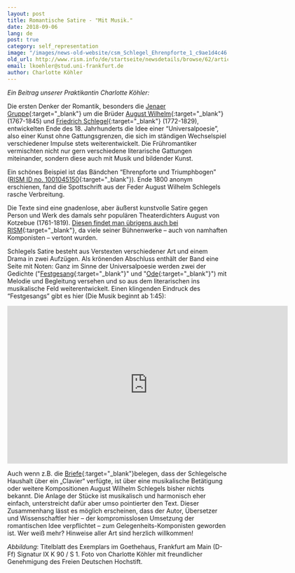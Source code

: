 ```yaml
---
layout: post
title: Romantische Satire - "Mit Musik."
date: 2018-09-06
lang: de
post: true
category: self_representation
image: "/images/news-old-website/csm_Schlegel_Ehrenpforte_1_c9ae1d4c46.jpg"
old_url: http://www.rism.info/de/startseite/newsdetails/browse/62/article/64/romantic-satire-with-music.html
email: lkoehler@stud.uni-frankfurt.de
author: Charlotte Köhler
---
```


_Ein Beitrag unserer Praktikantin Charlotte Köhler:_

Die ersten Denker der Romantik, besonders die [Jenaer Gruppe](https://www.romantikerhaus-jena.de/de//778482){:target="_blank"} um die Brüder [August Wilhelm](https://opac.rism.info/metaopac/perma.do?v=rism&q=-1%3d%22pe129203%22&Language=de){:target="_blank"} (1767-1845) und [Friedrich Schlegel](https://opac.rism.info/metaopac/perma.do?v=rism&q=-1%3d%22pe30101868%22&Language=de){:target="_blank"} (1772-1829), entwickelten Ende des 18. Jahrhunderts die Idee einer “Universalpoesie”, also einer Kunst ohne Gattungsgrenzen, die sich im ständigen Wechselspiel verschiedener Impulse stets weiterentwickelt. Die Frühromantiker vermischten nicht nur gern verschiedene literarische Gattungen miteinander, sondern diese auch mit Musik und bildender Kunst.

Ein schönes Beispiel ist das Bändchen “Ehrenpforte und Triumphbogen” ([RISM ID no. 1001045150](https://opac.rism.info/search?id=1001045150&View=rism&Language=de){:target="_blank"}). Ende 1800 anonym erschienen, fand die Spottschrift aus der Feder August Wilhelm Schlegels rasche Verbreitung.

Die Texte sind eine gnadenlose, aber äußerst kunstvolle Satire gegen Person und Werk des damals sehr populären Theaterdichters August von Kotzebue (1761-1819). [Diesen findet man übrigens auch bei RISM](https://opac.rism.info/metaopac/perma.do?v=rism&q=-1%3d%22pe34844%22&Language=de){:target="_blank"}, da viele seiner Bühnenwerke – auch von namhaften Komponisten – vertont wurden.

Schlegels Satire besteht aus Verstexten verschiedener Art und einem Drama in zwei Aufzügen. Als krönenden Abschluss enthält der Band eine Seite mit Noten: Ganz im Sinne der Universalpoesie werden zwei der Gedichte ("[Festgesang](https://opac.rism.info/search?id=1001045152&View=rism&Language=de){:target="_blank"}" und "[Ode](https://opac.rism.info/search?id=1001045154&View=rism){:target="_blank"}") mit Melodie und Begleitung versehen und so aus dem literarischen ins musikalische Feld weiterentwickelt. Einen klingenden Eindruck des “Festgesangs” gibt es hier (Die Musik beginnt ab 1:45):

<iframe src="https://player.vimeo.com/video/228466902" width="640" height="360" frameborder="0" webkitallowfullscreen mozallowfullscreen allowfullscreen></iframe>


Auch wenn z.B. die [Briefe](https://www.august-wilhelm-schlegel.de/briefedigital/){:target="_blank"}belegen, dass der Schlegelsche Haushalt über ein „Clavier“ verfügte, ist über eine musikalische Betätigung oder weitere Kompositionen August Wilhelm Schlegels bisher nichts bekannt. Die Anlage der Stücke ist musikalisch und harmonisch eher einfach, unterstreicht dafür aber umso pointierter den Text. Dieser Zusammenhang lässt es möglich erscheinen, dass der Autor, Übersetzer und Wissenschaftler hier – der kompromisslosen Umsetzung der romantischen Idee verpflichtet – zum Gelegenheits-Komponisten geworden ist. Wer weiß mehr? Hinweise aller Art sind herzlich willkommen!

_Abbildung_: Titelblatt des Exemplars im Goethehaus, Frankfurt am Main (D-Ff) Signatur IX K 90 / S 1. Foto von Charlotte Köhler mit freundlicher Genehmigung des Freien Deutschen Hochstift.


